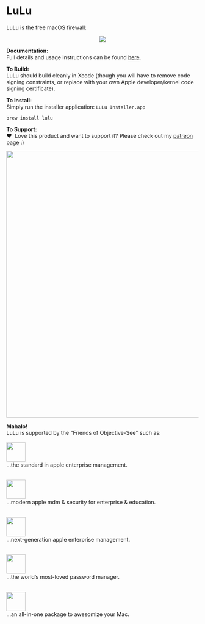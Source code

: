 # LuLu

LuLu is the free macOS firewall:
<p align="center"><img src="https://objective-see.com/images/LL/lulu.png"></p>

**Documentation:** \
Full details and usage instructions can be found [here](https://objective-see.com/products/lulu.html). 

**To Build:** \
LuLu should build cleanly in Xcode (though you will have to remove code signing constraints, or replace with your own Apple developer/kernel code signing certificate).

**To Install:** \
Simply run the installer application: `LuLu Installer.app`

    brew install lulu

**To Support:** \
&#x2764;&nbsp; Love this product and want to support it? Please check out my [patreon page](https://www.patreon.com/objective_see) :)

<p align="center">
<a class="inlineLink" href="https://www.patreon.com/objective_see">
		<img src="https://objective-see.com/patreon/images/patreon.jpg" width="700" style="display:block; margin:auto;"/>
</a>
</p>    

**Mahalo!** \
LuLu is supported by the "Friends of Objective-See" such as:
\
\
<a href="https://www.jamf.com/?utm_source=objective-see&utm_medium=sponsored-link&utm_campaign=next-gen-security&utm_content=2021-02-05_protect">
  <img src="https://objective-see.com/images/friends/jamf.png" height="50px" />
</a>
\
...the standard in apple enterprise management.

\
<a href="http://mosyle.com/">
  <img src="https://objective-see.com/images/friends/mosyle.png" height="50px" />
</a>
\
...modern apple mdm & security for enterprise &amp; education.

\
<a href="http://kandji.io/">
  <img src="https://objective-see.com/images/friends/kandji.png" height="50px" />
</a>
\
...next-generation apple enterprise management.

\
<a href="https://1password.com/?utm_medium=parnter&utm_source=Objective-See&utm_campaign=gp&utm_content=sponsorship">
    <img src="https://objective-see.com/images/friends/1Password.png" height="50px" />
</a>
\
...the world’s most-loved password manager.

\
<a href="https://macpaw.com/cleanmymac">
  <img src="https://objective-see.com/images/friends/cleanmymac.png" height="50px" />
</a>
\
...an all-in-one package to awesomize your Mac.
